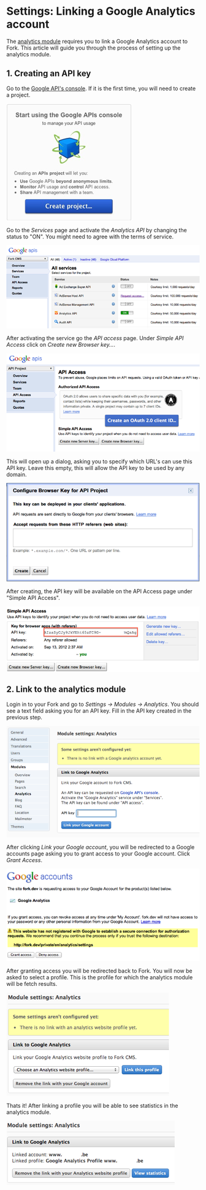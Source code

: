 # Settings: Linking a Google Analytics account

The [analytics module](http://www.fork-cms.com/extensions/detail/analytics) requires you to link a Google Analytics account to Fork. This article will guide you through the process of setting up the analytics module.

## 1. Creating an API key

Go to the [Google API's console](https://code.google.com/apis/console/). If it is the first time, you will need to create a project.

![Start using the Google APIs console](assets/settings_google-apis-create-project.png)

Go to the *Services* page and activate the *Analytics API* by changing the status to "ON". You might need to agree with the terms of service.

![Google APIs activate service](assets/settings_google-apis-activate-service.png)

After activating the service go the *API access* page. Under *Simple API Access* click on *Create new Browser key…*.

![Google APIs create API key](assets/settings_google-apis-create-api-key.png)

This will open up a dialog, asking you to specify which URL's can use this API key. Leave this empty, this will allow the API key to be used by any domain.

![Google APIs configure API key](assets/settings_google-apis-configure-api-key.png)

After creating, the API key will be available on the API Access page under "Simple API Access".

![Google APIs copy API key](assets/settings_google-apis-copy-api-key.png)

## 2. Link to the analytics module

Login in to your Fork and go to *Settings -> Modules -> Analytics*. You should see a text field asking you for an API key. Fill in the API key created in the previous step.

![Analytics API key](assets/settings_fork-analytics-api-key.png)

After clicking *Link your Google account*, you will be redirected to a Google accounts page asking you to grant access to your Google account. Click *Grant Access*.

![Analytics grant access](assets/settings_fork-analytics-grant-access.png)

After granting access you will be redirected back to Fork. You will now be asked to select a profile. This is the profile for which the analytics module will be fetch results.

![Select profile](assets/settings_fork-analytics-link-profile.png)

Thats it! After linking a profile you will be able to see statistics in the analytics module.

![Google Analytics is linked](assets/settings_fork-analytics-profile-linked.png)